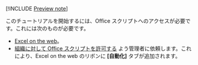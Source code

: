 [!INCLUDE [Preview note](../includes/preview-note.md)]

このチュートリアルを開始するには、Office スクリプトへのアクセスが必要です。これには次のものが必要です。

- [Excel on the web](https://www.office.com/launch/excel)。
- [組織に対して Office スクリプトを許可する](https://support.office.com/article/office-scripts-settings-in-m365-19d3c51a-6ca2-40ab-978d-60fa49554dcf) よう管理者に依頼します。これにより、Excel on the web のリボンに **[自動化]** タブが追加されます。